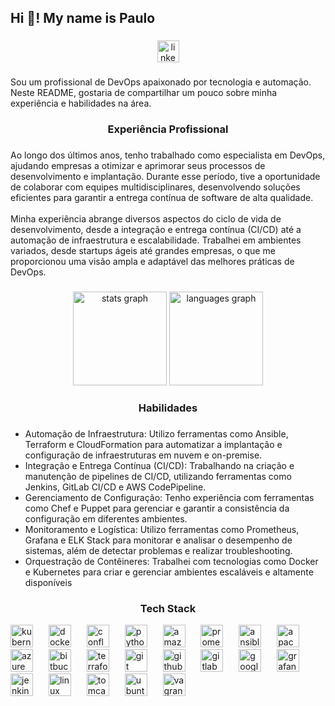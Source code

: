 <h2 align="left">Hi 👋! My name is Paulo</h2>

###

<div align="center">
  <a href="https://www.linkedin.com/in/paulo-rocha0/" target="_blank">
    <img src="https://img.shields.io/static/v1?message=LinkedIn&logo=linkedin&label=&color=0077B5&logoColor=white&labelColor=&style=for-the-badge" height="35" alt="linkedin logo"  />
  </a>
</div>

###

<p align="left">Sou um profissional de DevOps apaixonado por tecnologia e automação. Neste README, gostaria de compartilhar um pouco sobre minha experiência e habilidades na área.</p>

###

<h3 align="center">Experiência Profissional</h3>

###

<p align="left">Ao longo dos últimos anos, tenho trabalhado como especialista em DevOps, ajudando empresas a otimizar e aprimorar seus processos de desenvolvimento e implantação. Durante esse período, tive a oportunidade de colaborar com equipes multidisciplinares, desenvolvendo soluções eficientes para garantir a entrega contínua de software de alta qualidade.<br><br>Minha experiência abrange diversos aspectos do ciclo de vida de desenvolvimento, desde a integração e entrega contínua (CI/CD) até a automação de infraestrutura e escalabilidade. Trabalhei em ambientes variados, desde startups ágeis até grandes empresas, o que me proporcionou uma visão ampla e adaptável das melhores práticas de DevOps.</p>

###

<div align="center">
  <img src="https://github-readme-stats.vercel.app/api?username=paulorocha92&hide_title=false&hide_rank=false&show_icons=true&include_all_commits=true&count_private=true&disable_animations=false&theme=dracula&locale=en&hide_border=false" height="150" alt="stats graph"  />
  <img src="https://github-readme-stats.vercel.app/api/top-langs?username=paulorocha92&locale=en&hide_title=false&layout=compact&card_width=320&langs_count=5&theme=dracula&hide_border=false" height="150" alt="languages graph"  />
</div>

###

<h3 align="center">Habilidades</h3>

###

* Automação de Infraestrutura: Utilizo ferramentas como Ansible, Terraform e CloudFormation para automatizar a implantação e configuração de infraestruturas em nuvem e on-premise.
* Integração e Entrega Contínua (CI/CD): Trabalhando na criação e manutenção de pipelines de CI/CD, utilizando ferramentas como Jenkins, GitLab CI/CD e AWS CodePipeline.
* Gerenciamento de Configuração: Tenho experiência com ferramentas como Chef e Puppet para gerenciar e garantir a consistência da configuração em diferentes ambientes.
* Monitoramento e Logística: Utilizo ferramentas como Prometheus, Grafana e ELK Stack para monitorar e analisar o desempenho de sistemas, além de detectar problemas e realizar troubleshooting.
* Orquestração de Contêineres: Trabalhei com tecnologias como Docker e Kubernetes para criar e gerenciar ambientes escaláveis e altamente disponíveis

###
<h3 align="center">Tech Stack</h3>

<div align="left">
  <img src="https://cdn.jsdelivr.net/gh/devicons/devicon/icons/kubernetes/kubernetes-plain.svg" height="36" alt="kubernetes logo"  />
  <img width="17" />
  <img src="https://cdn.jsdelivr.net/gh/devicons/devicon/icons/docker/docker-original.svg" height="36" alt="docker logo"  />
  <img width="17" />
  <img src="https://cdn.jsdelivr.net/gh/devicons/devicon/icons/confluence/confluence-original.svg" height="36" alt="confluence logo"  />
  <img width="17" />
  <img src="https://cdn.jsdelivr.net/gh/devicons/devicon/icons/python/python-original.svg" height="36" alt="python logo"  />
  <img width="17" />
  <img src="https://cdn.jsdelivr.net/gh/devicons/devicon/icons/amazonwebservices/amazonwebservices-original.svg" height="36" alt="amazonwebservices logo"  />
  <img width="17" />
  <img src="https://cdn.jsdelivr.net/gh/devicons/devicon/icons/prometheus/prometheus-original.svg" height="36" alt="prometheus logo"  />
  <img width="17" />
  <img src="https://cdn.jsdelivr.net/gh/devicons/devicon/icons/ansible/ansible-original.svg" height="36" alt="ansible logo"  />
  <img width="17" />
  <img src="https://cdn.jsdelivr.net/gh/devicons/devicon/icons/apache/apache-original.svg" height="36" alt="apache logo"  />
  <img width="17" />
  <img src="https://cdn.jsdelivr.net/gh/devicons/devicon/icons/azure/azure-original.svg" height="36" alt="azure logo"  />
  <img width="17" />
  <img src="https://cdn.jsdelivr.net/gh/devicons/devicon/icons/bitbucket/bitbucket-original.svg" height="36" alt="bitbucket logo"  />
  <img width="17" />
  <img src="https://cdn.jsdelivr.net/gh/devicons/devicon/icons/terraform/terraform-original.svg" height="36" alt="terraform logo"  />
  <img width="17" />
  <img src="https://cdn.jsdelivr.net/gh/devicons/devicon/icons/git/git-original.svg" height="36" alt="git logo"  />
  <img width="17" />
  <img src="https://cdn.jsdelivr.net/gh/devicons/devicon/icons/github/github-original.svg" height="36" alt="github logo"  />
  <img width="17" />
  <img src="https://cdn.jsdelivr.net/gh/devicons/devicon/icons/gitlab/gitlab-original.svg" height="36" alt="gitlab logo"  />
  <img width="17" />
  <img src="https://cdn.jsdelivr.net/gh/devicons/devicon/icons/googlecloud/googlecloud-original.svg" height="36" alt="googlecloud logo"  />
  <img width="17" />
  <img src="https://cdn.jsdelivr.net/gh/devicons/devicon/icons/grafana/grafana-original.svg" height="36" alt="grafana logo"  />
  <img width="17" />
  <img src="https://cdn.jsdelivr.net/gh/devicons/devicon/icons/jenkins/jenkins-line.svg" height="36" alt="jenkins logo"  />
  <img width="17" />
  <img src="https://cdn.jsdelivr.net/gh/devicons/devicon/icons/linux/linux-original.svg" height="36" alt="linux logo"  />
  <img width="17" />
  <img src="https://cdn.jsdelivr.net/gh/devicons/devicon/icons/tomcat/tomcat-original.svg" height="36" alt="tomcat logo"  />
  <img width="17" />
  <img src="https://cdn.jsdelivr.net/gh/devicons/devicon/icons/ubuntu/ubuntu-plain.svg" height="36" alt="ubuntu logo"  />
  <img width="17" />
  <img src="https://cdn.jsdelivr.net/gh/devicons/devicon/icons/vagrant/vagrant-original.svg" height="36" alt="vagrant logo"  />
</div>

###
